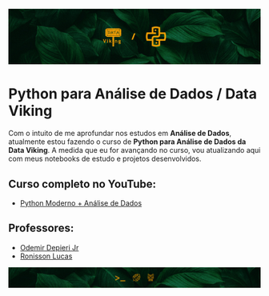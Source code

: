 ![](assets/top-reps-pythondvk.jpg)

# Python para Análise de Dados / Data Viking
Com o intuito de me aprofundar nos estudos em __Análise de Dados__, atualmente estou fazendo o curso de __Python para Análise de Dados da Data Viking__. A medida que eu for avançando no curso, vou atualizando aqui com meus notebooks de estudo e projetos desenvolvidos.

## Curso completo no YouTube:
- [Python Moderno + Análise de Dados](https://www.youtube.com/playlist?list=PLLWTDkRZXQa9YyC1LMbuDTz3XVC4E9ZQA)

## Professores:
- [Odemir Depieri Jr](https://www.linkedin.com/in/odemir-depieri-jr/)
- [Ronisson Lucas](https://www.linkedin.com/in/ronisson-lucas-calmon-da-concei%C3%A7%C3%A3o-7aa884202/)

![](assets/bot-reps-pythondvk.jpg)